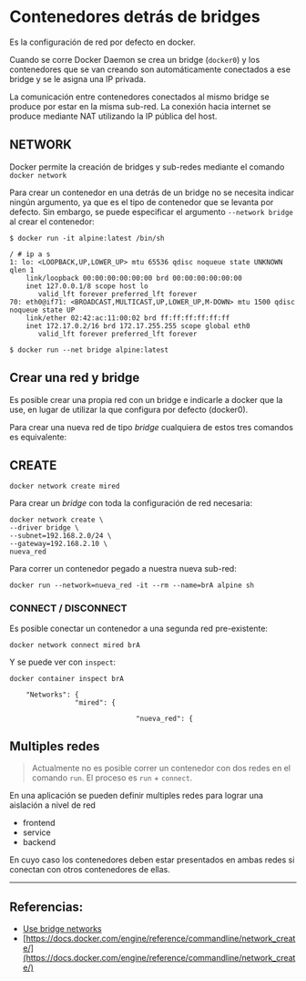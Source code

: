 # Contenedores detrás de bridges

Es la configuración de red por defecto en docker. 

Cuando se corre Docker Daemon se crea un bridge (`docker0`) y los contenedores que se van creando son automáticamente conectados a ese bridge y se le asigna una IP privada. 

La comunicación entre contenedores conectados al mismo bridge se produce por estar en la misma sub-red. La conexión hacia internet se produce mediante NAT utilizando la IP pública del host.

## NETWORK

Docker permite la creación de bridges y sub-redes mediante el comando `docker network`

Para crear un contenedor en una detrás de un bridge no se necesita indicar ningún argumento, ya que es el tipo de contenedor que se levanta por defecto. Sin embargo, se puede especificar el argumento `--network bridge` al crear el contenedor:

```
$ docker run -it alpine:latest /bin/sh

/ # ip a s
1: lo: <LOOPBACK,UP,LOWER_UP> mtu 65536 qdisc noqueue state UNKNOWN qlen 1
    link/loopback 00:00:00:00:00:00 brd 00:00:00:00:00:00
    inet 127.0.0.1/8 scope host lo
       valid_lft forever preferred_lft forever
70: eth0@if71: <BROADCAST,MULTICAST,UP,LOWER_UP,M-DOWN> mtu 1500 qdisc noqueue state UP
    link/ether 02:42:ac:11:00:02 brd ff:ff:ff:ff:ff:ff
    inet 172.17.0.2/16 brd 172.17.255.255 scope global eth0
       valid_lft forever preferred_lft forever
```

```
$ docker run --net bridge alpine:latest
```

## Crear una red y bridge 

Es posible crear una propia red con un bridge e indicarle a docker que la use, en lugar de utilizar la que configura por defecto (docker0).

Para crear una nueva red de tipo _bridge_ cualquiera de estos tres comandos es equivalente:

## CREATE

```
docker network create mired
```

Para crear un _bridge_ con toda la configuración de red necesaria:

```
docker network create \
--driver bridge \
--subnet=192.168.2.0/24 \
--gateway=192.168.2.10 \
nueva_red
```

Para correr un contenedor pegado a nuestra nueva sub-red:

```
docker run --network=nueva_red -it --rm --name=brA alpine sh
```

### CONNECT / DISCONNECT

Es posible conectar un contenedor a una segunda red pre-existente:

```
docker network connect mired brA
```

Y se puede ver con `inspect`:

```
docker container inspect brA

    "Networks": {
                "mired": {
								
							   "nueva_red": {
```

## Multiples redes

> Actualmente no es posible correr un contenedor con dos redes en el comando `run`.  El proceso es `run` + `connect`.

En una aplicación se pueden definir multiples redes para lograr una aislación a nivel de red

- frontend
- service
- backend

En cuyo caso los contenedores deben estar presentados en ambas redes si conectan con otros contenedores de ellas.

---

## Referencias:

* [Use bridge networks](https://docs.docker.com/network/bridge/)
* [https://docs.docker.com/engine/reference/commandline/network_create/](https://docs.docker.com/engine/reference/commandline/network_create/)


 

